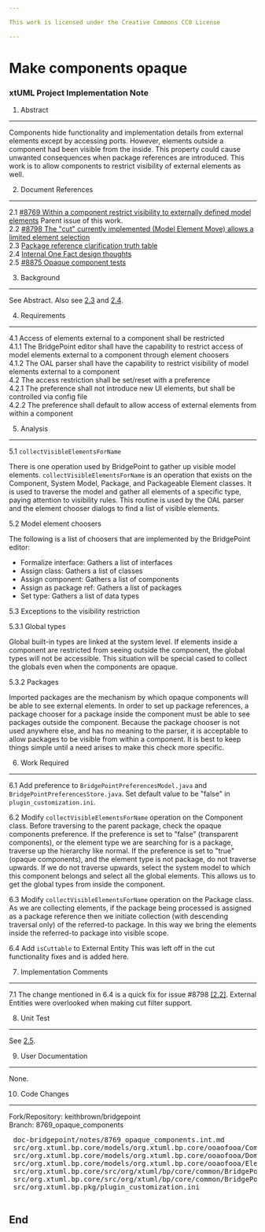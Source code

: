 ```yaml
---

This work is licensed under the Creative Commons CC0 License

---
```


# Make components opaque
### xtUML Project Implementation Note

1. Abstract
-----------
Components hide functionality and implementation details from external elements
except by accessing ports. However, elements outside a component had been visible
from the inside. This property could cause unwanted consequences when package
references are introduced. This work is to allow components to restrict
visibility of external elements as well.

2. Document References
----------------------
<a id="2.1"></a>2.1 [#8769 Within a component restrict visibility to externally defined model elements](https://support.onefact.net/issues/8769)  Parent issue of this work.  
<a id="2.2"></a>2.2 [#8798 The "cut" currently implemented (Model Element Move) allows a limited element selection](https://support.onefact.net/issues/8798)  
<a id="2.3"></a>2.3 [Package reference clarification truth table](https://docs.google.com/spreadsheets/d/1Xx349VAIN16xampkkm7EtqRtf-QNZIootUxY_xrNiZQ/edit#gid=0)  
<a id="2.4"></a>2.4 [Internal One Fact design thoughts](https://docs.google.com/document/d/1ONBhHKfspMfvD5-3IEAQgrUQBjaW-at79gZy3HcmZ3o/edit)  
<a id="2.5"></a>2.5 [#8875 Opaque component tests](https://support.onefact.net/issues/8875)  

3. Background
-------------
See Abstract.  Also see [2.3](#2.3) and [2.4](#2.4).

4. Requirements
---------------
4.1 Access of elements external to a component shall be restricted  
4.1.1 The BridgePoint editor shall have the capability to restrict access of model
elements external to a component through element choosers  
4.1.2 The OAL parser shall have the capability to restrict visibility of model
elements external to a component  
4.2 The access restriction shall be set/reset with a preference  
4.2.1 The preference shall not introduce new UI elements, but shall be
controlled via config file  
4.2.2 The preference shall default to allow access of external elements from
within a component  

5. Analysis
-----------

5.1 `collectVisibleElementsForName`

There is one operation used by BridgePoint to gather up visible model elements.
`collectVisibleElementsForName` is an operation that exists on the Component,
System Model, Package, and Packageable Element classes. It is used to traverse
the model and gather all elements of a specific type, paying attention to
visibility rules. This routine is used by the OAL parser and the element chooser
dialogs to find a list of visible elements.

5.2 Model element choosers

The following is a list of choosers that are implemented by the BridgePoint
editor:

- Formalize interface: Gathers a list of interfaces  
- Assign class: Gathers a list of classes  
- Assign component: Gathers a list of components  
- Assign as package ref: Gathers a list of packages  
- Set type: Gathers a list of data types  

5.3 Exceptions to the visibility restriction

5.3.1 Global types

Global built-in types are linked at the system level. If elements inside a
component are restricted from seeing outside the component, the global types
will not be accessible. This situation will be special cased to collect the
globals even when the components are opaque.

5.3.2 Packages

Imported packages are the mechanism by which opaque components will be able to
see external elements. In order to set up package references, a package chooser
for a package inside the component must be able to see packages outside the
component. Because the package chooser is not used anywhere else, and has no
meaning to the parser, it is acceptable to allow packages to be visible from
within a component. It is best to keep things simple until a need arises to make
this check more specific.

6. Work Required
----------------
6.1 Add preference to `BridgePointPreferencesModel.java` and
`BridgePointPreferencesStore.java`. Set default value to be "false" in
`plugin_customization.ini`.

6.2 Modify `collectVisibleElementsForName` operation on the Component class.
Before traversing to the parent package, check the opaque components preference.
If the preference is set to "false" (transparent components), or the element
type we are searching for is a package, traverse up the hierarchy like normal.
If the preference is set to "true" (opaque components), and the element type is
not package, do not traverse upwards. If we do not traverse upwards, select the
system model to which this component belongs and select all the global elements.
This allows us to get the global types from inside the component.

6.3 Modify `collectVisibleElementsForName` operation on the Package class.  
As we are collecting elements, if the package being processed is assigned as a
package reference then we initiate collection (with descending traversal only)
of the referred-to package.  In this way we bring the elements inside the 
referred-to package into visible scope.  

6.4 Add `isCuttable` to External Entity
This was left off in the cut functionality fixes and is added here.  

7. Implementation Comments
--------------------------
7.1 The change mentioned in 6.4 is a quick fix for issue #8798 [[2.2]](#2.2).
External Entities were overlooked when making cut filter support.

8. Unit Test
------------
See [2.5](#2.5).  

9. User Documentation
---------------------
None.  

10. Code Changes
---------------
Fork/Repository: keithbrown/bridgepoint  
Branch: 8769_opaque_components  

<pre>
 doc-bridgepoint/notes/8769_opaque_components.int.md
 src/org.xtuml.bp.core/models/org.xtuml.bp.core/ooaofooa/Component/Component/Component.xtuml
 src/org.xtuml.bp.core/models/org.xtuml.bp.core/ooaofooa/Domain/External Entity/External Entity.xtuml
 src/org.xtuml.bp.core/models/org.xtuml.bp.core/ooaofooa/Element Packaging/Package.xtuml
 src/org.xtuml.bp.core/src/org/xtuml/bp/core/common/BridgePointPreferencesModel.java
 src/org.xtuml.bp.core/src/org/xtuml/bp/core/common/BridgePointPreferencesStore.java
 src/org.xtuml.bp.pkg/plugin_customization.ini                                      
 
</pre>

End
---

